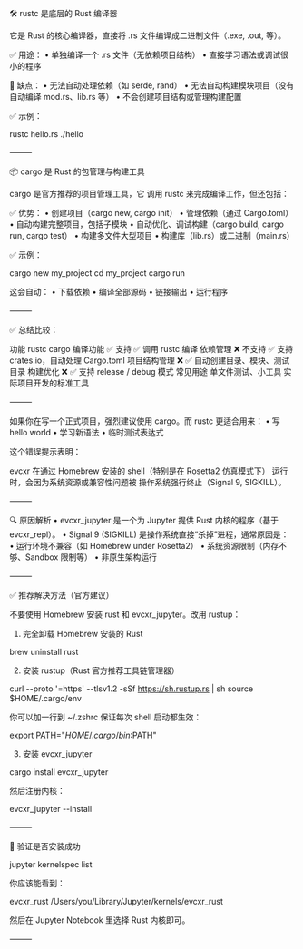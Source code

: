 🛠 rustc 是底层的 Rust 编译器

它是 Rust 的核心编译器，直接将 .rs 文件编译成二进制文件（.exe, .out, 等）。

✅ 用途：
	•	单独编译一个 .rs 文件（无依赖项目结构）
	•	直接学习语法或调试很小的程序

🚧 缺点：
	•	无法自动处理依赖（如 serde, rand）
	•	无法自动构建模块项目（没有自动编译 mod.rs、lib.rs 等）
	•	不会创建项目结构或管理构建配置

✅ 示例：

rustc hello.rs
./hello



⸻

📦 cargo 是 Rust 的包管理与构建工具

cargo 是官方推荐的项目管理工具，它 调用 rustc 来完成编译工作，但还包括：

✅ 优势：
	•	创建项目（cargo new, cargo init）
	•	管理依赖（通过 Cargo.toml）
	•	自动构建完整项目，包括子模块
	•	自动优化、调试构建（cargo build, cargo run, cargo test）
	•	构建多文件大型项目
	•	构建库（lib.rs）或二进制（main.rs）

✅ 示例：

cargo new my_project
cd my_project
cargo run

这会自动：
	•	下载依赖
	•	编译全部源码
	•	链接输出
	•	运行程序

⸻

✅ 总结比较：

功能	rustc	cargo
编译功能	✅ 支持	✅ 调用 rustc 编译
依赖管理	❌ 不支持	✅ 支持 crates.io，自动处理 Cargo.toml
项目结构管理	❌	✅ 自动创建目录、模块、测试目录
构建优化	❌	✅ 支持 release / debug 模式
常见用途	单文件测试、小工具	实际项目开发的标准工具



⸻

如果你在写一个正式项目，强烈建议使用 cargo。而 rustc 更适合用来：
	•	写 hello world
	•	学习新语法
	•	临时测试表达式


这个错误提示表明：

evcxr 在通过 Homebrew 安装的 shell（特别是在 Rosetta2 仿真模式下） 运行时，会因为系统资源或兼容性问题被 操作系统强行终止（Signal 9, SIGKILL）。

⸻

🔍 原因解析
	•	evcxr_jupyter 是一个为 Jupyter 提供 Rust 内核的程序（基于 evcxr_repl）。
	•	Signal 9 (SIGKILL) 是操作系统直接“杀掉”进程，通常原因是：
	•	运行环境不兼容（如 Homebrew under Rosetta2）
	•	系统资源限制（内存不够、Sandbox 限制等）
	•	非原生架构运行

⸻

✅ 推荐解决方法（官方建议）

不要使用 Homebrew 安装 rust 和 evcxr_jupyter。改用 rustup：

1. 完全卸载 Homebrew 安装的 Rust

brew uninstall rust

2. 安装 rustup（Rust 官方推荐工具链管理器）

curl --proto '=https' --tlsv1.2 -sSf https://sh.rustup.rs | sh
source $HOME/.cargo/env

你可以加一行到 ~/.zshrc 保证每次 shell 启动都生效：

export PATH="$HOME/.cargo/bin:$PATH"

3. 安装 evcxr_jupyter

cargo install evcxr_jupyter

然后注册内核：

evcxr_jupyter --install



⸻

🎯 验证是否安装成功

jupyter kernelspec list

你应该能看到：

evcxr_rust    /Users/you/Library/Jupyter/kernels/evcxr_rust

然后在 Jupyter Notebook 里选择 Rust 内核即可。

⸻